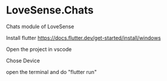 # LoveSense.Chats
Chats module of LoveSense

Install flutter
https://docs.flutter.dev/get-started/install/windows


Open the project in vscode

Chose Device

open the terminal and do "flutter run" 

